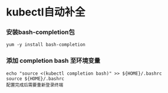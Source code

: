 # kubectl自动补全

### 安装bash-completion包

```SHELL
yum -y install bash-completion
```



### 添加  completion bash 至环境变量 

```shell
echo "source <(kubectl completion bash)" >> ${HOME}/.bashrc
source ${HOME}/.bashrc
配置完成后需要重新登录终端
```





